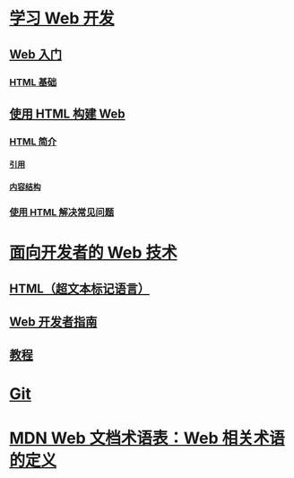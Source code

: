 # [学习 Web 开发](https://developer.mozilla.org/zh-CN/docs/Learn)



## [Web 入门](https://developer.mozilla.org/zh-CN/docs/Learn/Getting_started_with_the_web)

### [HTML 基础](https://developer.mozilla.org/zh-CN/docs/Learn/Getting_started_with_the_web/HTML_basics)

## [使用 HTML 构建 Web](https://developer.mozilla.org/zh-CN/docs/Learn/HTML)

### [HTML 简介](https://developer.mozilla.org/zh-CN/docs/Learn/HTML/Introduction_to_HTML)

#### [引用](https://developer.mozilla.org/zh-CN/docs/Learn/HTML/Introduction_to_HTML/Advanced_text_formatting)

#### [内容结构](https://developer.mozilla.org/zh-CN/docs/Learn/HTML/Introduction_to_HTML/Document_and_website_structure)

### [使用 HTML 解决常见问题](https://developer.mozilla.org/zh-CN/docs/Learn/HTML/Howto)

# [面向开发者的 Web 技术](https://developer.mozilla.org/zh-CN/docs/Web)

## [HTML（超文本标记语言）](https://developer.mozilla.org/zh-CN/docs/Web/HTML)

## [Web 开发者指南](https://developer.mozilla.org/zh-CN/docs/Web/Guide)

## [教程](https://developer.mozilla.org/zh-CN/docs/Web/Tutorials#html_%E6%95%99%E7%A8%8B)

# [Git](https://developer.mozilla.org/zh-CN/docs/Learn/Tools_and_testing/GitHub)

# [MDN Web 文档术语表：Web 相关术语的定义](https://developer.mozilla.org/zh-CN/docs/Glossary)